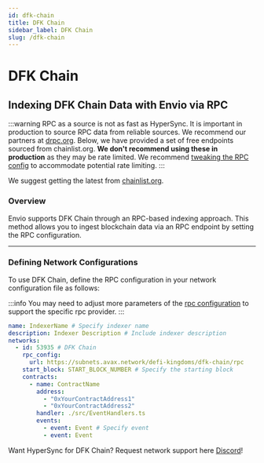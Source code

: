 ```yaml
---
id: dfk-chain
title: DFK Chain
sidebar_label: DFK Chain
slug: /dfk-chain
---
```


# DFK Chain

## Indexing DFK Chain Data with Envio via RPC

:::warning
RPC as a source is not as fast as HyperSync. It is important in production to source RPC data from reliable sources. We recommend our partners at [drpc.org](https://drpc.org). Below, we have provided a set of free endpoints sourced from chainlist.org. **We don't recommend using these in production** as they may be rate limited. We recommend [tweaking the RPC config](./rpc-sync) to accommodate potential rate limiting.
:::

We suggest getting the latest from [chainlist.org](https://chainlist.org).

### Overview

Envio supports DFK Chain through an RPC-based indexing approach. This method allows you to ingest blockchain data via an RPC endpoint by setting the RPC configuration.

---

### Defining Network Configurations

To use DFK Chain, define the RPC configuration in your network configuration file as follows:

:::info
You may need to adjust more parameters of the [rpc configuration](./rpc-sync) to support the specific rpc provider. 
:::

```yaml
name: IndexerName # Specify indexer name
description: Indexer Description # Include indexer description
networks:
  - id: 53935 # DFK Chain
    rpc_config:
      url: https://subnets.avax.network/defi-kingdoms/dfk-chain/rpc 
    start_block: START_BLOCK_NUMBER # Specify the starting block
    contracts:
      - name: ContractName
        address:
          - "0xYourContractAddress1"
          - "0xYourContractAddress2"
        handler: ./src/EventHandlers.ts
        events:
          - event: Event # Specify event
          - event: Event
```

Want HyperSync for DFK Chain? Request network support here [Discord](https://discord.gg/fztEvj79m3)!
